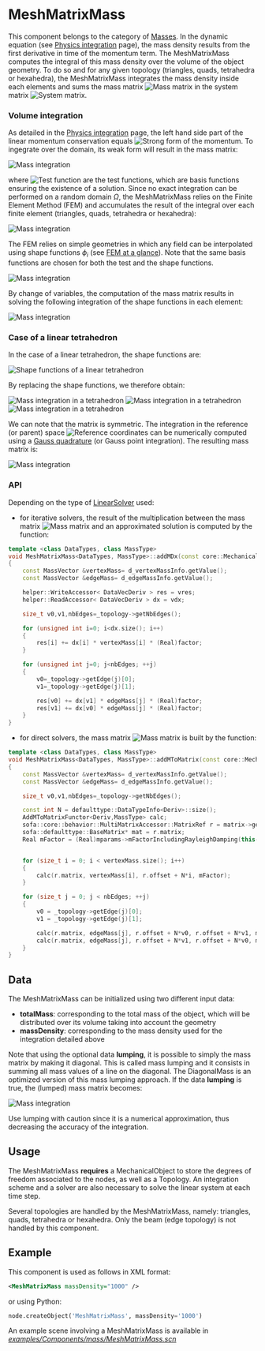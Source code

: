 MeshMatrixMass  
==============

This component belongs to the category of [Masses](https://www.sofa-framework.org/community/doc/main-principles/multi-model-representation/mass/). In the dynamic equation (see [Physics integration](https://www.sofa-framework.org/community/doc/main-principles/multi-model-representation/physics-integration/) page), the mass density results from the first derivative in time of the momentum term. The MeshMatrixMass computes the integral of this mass density over the volume of the object geometry. To do so and for any given topology (triangles, quads, tetrahedra or hexahedra), the MeshMatrixMass integrates the mass density inside each elements and sums the mass matrix <img class="latex" src="https://latex.codecogs.com/png.latex?$$\mathbf{M}$$" title="Mass matrix" /> in the system matrix <img class="latex" src="https://latex.codecogs.com/png.latex?$$\mathbf{A}$$" title="System matrix" />.


### Volume integration

As detailed in the [Physics integration](https://www.sofa-framework.org/community/doc/main-principles/multi-model-representation/physics-integration/) page, the left hand side part of the linear momentum conservation equals <img class="latex" src="https://latex.codecogs.com/png.latex?$$\rho\dot{v}$$" title="Strong form of the momentum" />. To ingegrate over the domain, its weak form will result in the mass matrix:

<img class="latex" src="https://latex.codecogs.com/png.latex?$$\mathbf{M}\dot{v}=\int_{\Omega}%20\phi_j%20\rho%20\dot{v}d\Omega$$" title="Mass integration" />

where <img class="latex" src="https://latex.codecogs.com/png.latex?$$\phi_j$$" title="Test function" /> are the test functions, which are basis functions ensuring the existence of a solution. Since no exact integration can be performed on a random domain $\Omega$, the MeshMatrixMass relies on the Finite Element Method (FEM) and accumulates the result of the integral over each finite element (triangles, quads, tetrahedra or hexahedra):

<img class="latex" src="https://latex.codecogs.com/png.latex?$$\mathbf{M}\dot{v}=\sum_{e=0}^E%20\int_{V_e}%20\phi_j%20\rho%20\dot{v}dV_e$$" title="Mass integration" />

The FEM relies on simple geometries in which any field can be interpolated using shape functions $\phi_i$ (see [FEM at a glance](https://www.sofa-framework.org/community/doc/main-principles/multi-model-representation/physics-integration/#fem-at-a-glance)). Note that the same basis functions are chosen for both the test and the shape functions.

<img class="latex" src="https://latex.codecogs.com/png.latex?$$\mathbf{M}\dot{v}=\sum_{e=0}^E%20\rho%20\int_{V_e}%20\phi_j%20\sum_{i=0}^{N}%20\phi_i%20\dot{v}_i%20dV_e$$" title="Mass integration" />

By change of variables, the computation of the mass matrix results in solving the following integration of the shape functions in each element:

<img class="latex" src="https://latex.codecogs.com/png.latex?$$\mathbf{M}\dot{v}=\sum_{e=0}^E%20\rho%20\int_{V_e}%20|det(J)|%20\sum_{i=0}^{N}\phi_j(\boldsymbol{\xi})%20\phi_i(\boldsymbol{\xi})%20\dot{v}_i%20d%20\boldsymbol{\xi}$$" title="Mass integration" />


### Case of a linear tetrahedron
In the case of a linear tetrahedron, the shape functions are:

<img class="latex" src="https://latex.codecogs.com/png.latex?$$\begin{align*}&\phi_1=1-\xi%20-\eta%20-\zeta%20\\&\phi_2=\xi%20\\&\phi_3=\eta%20\\&\phi_4=\zeta%20\\%20\end{align*}$$" title="Shape functions of a linear tetrahedron" />

By replacing the shape functions, we therefore obtain:

<img class="latex" src="https://latex.codecogs.com/png.latex?$$\mathbf{M}\dot{v}=\sum_{e=0}^E%20\rho%20\int_{V_e}%20|det(J)|%20\phi_j%20\phi_i%20\dot{v}_i%20d%20\boldsymbol{\xi}$$" title="Mass integration in a tetrahedron" />

<img class="latex" src="https://latex.codecogs.com/png.latex?$$\mathbf{M}\dot{v}=\sum_{e=0}^E%20\rho%20\int_{V_e}%20|det(J)|%20\begin{bmatrix}\phi_1^2&\phi_1\phi_2&\phi_1\phi_3&\phi_1\phi_4%20\\\phi_2\phi_1&\phi_2^2&\phi_2\phi_3&\phi_2\phi_4%20\\\phi_3\phi_1&\phi_3\phi_2&\phi_3^2&\phi_3\phi_4%20\\\phi_4\phi_1&\phi_4\phi_2&\phi_4\phi_3&\phi_4^2%20\\%20\end{bmatrix}%20\begin{bmatrix}\dot{v}_1\\%20\dot{v}_2\\%20\dot{v}_3\\%20\dot{v}_4\\%20\end{bmatrix}%20d%20\boldsymbol{\xi}$$" title="Mass integration in a tetrahedron" />

<img class="latex" src="https://latex.codecogs.com/png.latex?$$\mathbf{M}\dot{v}=\sum_{e=0}^E%20\rho%20\int_{\xi}%20\int_{\eta}%20\int_{\zeta}%20|det(J)|%20\begin{bmatrix}(1-\xi%20-\eta%20-\zeta)^2&\xi-\xi^2%20-\eta\xi%20-\zeta\xi&\eta-\xi\eta%20-\eta^2%20-\zeta\eta&\zeta-\xi\zeta%20-\eta\zeta\zeta%20-\zeta^2%20\\\phi_2\phi_1&\xi^2&\xi\eta&\xi\zeta%20\\\phi_3\phi_1&\phi_3\phi_2&\eta^2&\eta\zeta%20\\\phi_4\phi_1&\phi_4\phi_2&\phi_4\phi_3&\zeta^2%20\\%20\end{bmatrix}%20\begin{bmatrix}\dot{v}_1\\%20\dot{v}_2\\%20\dot{v}_3\\%20\dot{v}_4\\%20\end{bmatrix}%20d\xi%20d\eta%20d\zeta$$" title="Mass integration in a tetrahedron" />

We can note that the matrix is symmetric. The integration in the reference (or parent) space <img class="latex" src="https://latex.codecogs.com/png.latex?$$\boldsymbol{\xi}$$" title="Reference coordinates" /> can be numerically computed using a [Gauss quadrature](https://en.wikipedia.org/wiki/Gaussian_quadrature) (or Gauss point integration). The resulting mass matrix is:

<img class="latex" src="https://latex.codecogs.com/png.latex?$$\mathbf{M}\dot{v}=\sum_{e=0}^E%20\frac{\rho%20V_e}{20}\begin{bmatrix}2&1&1&1\\1&2&1&1\\1&1&2&1\\1&1&1&2\\%20\end{bmatrix}\begin{bmatrix}\dot{v}_1\\%20\dot{v}_2\\%20\dot{v}_3\\%20\dot{v}_4\\%20\end{bmatrix}$$" title="Mass integration" />


### API

Depending on the type of [LinearSolver](https://www.sofa-framework.org/community/doc/main-principles/system-resolution/linear-solvers/) used:

- for iterative solvers, the result of the multiplication between the mass matrix <img class="latex" src="https://latex.codecogs.com/png.latex?$$\mathbf{M}$$" title="Mass matrix" /> and an approximated solution is computed by the function:

``` cpp
template <class DataTypes, class MassType>
void MeshMatrixMass<DataTypes, MassType>::addMDx(const core::MechanicalParams*, DataVecDeriv& vres, const DataVecDeriv& vdx, SReal factor)
{
    const MassVector &vertexMass= d_vertexMassInfo.getValue();
    const MassVector &edgeMass= d_edgeMassInfo.getValue();

    helper::WriteAccessor< DataVecDeriv > res = vres;
    helper::ReadAccessor< DataVecDeriv > dx = vdx;

    size_t v0,v1,nbEdges=_topology->getNbEdges();

    for (unsigned int i=0; i<dx.size(); i++)
    {
        res[i] += dx[i] * vertexMass[i] * (Real)factor;
    }

    for (unsigned int j=0; j<nbEdges; ++j)
    {
        v0=_topology->getEdge(j)[0];
        v1=_topology->getEdge(j)[1];

        res[v0] += dx[v1] * edgeMass[j] * (Real)factor;
        res[v1] += dx[v0] * edgeMass[j] * (Real)factor;
    }
}
```

- for direct solvers, the mass matrix <img class="latex" src="https://latex.codecogs.com/png.latex?$$\mathbf{M}$$" title="Mass matrix" /> is built by the function:

``` cpp
template <class DataTypes, class MassType>
void MeshMatrixMass<DataTypes, MassType>::addMToMatrix(const core::MechanicalParams *mparams, const sofa::core::behavior::MultiMatrixAccessor* matrix)
{
    const MassVector &vertexMass= d_vertexMassInfo.getValue();
    const MassVector &edgeMass= d_edgeMassInfo.getValue();

    size_t v0,v1,nbEdges=_topology->getNbEdges();

    const int N = defaulttype::DataTypeInfo<Deriv>::size();
    AddMToMatrixFunctor<Deriv,MassType> calc;
    sofa::core::behavior::MultiMatrixAccessor::MatrixRef r = matrix->getMatrix(this->mstate);
    sofa::defaulttype::BaseMatrix* mat = r.matrix;
    Real mFactor = (Real)mparams->mFactorIncludingRayleighDamping(this->rayleighMass.getValue());


    for (size_t i = 0; i < vertexMass.size(); i++)
    {
        calc(r.matrix, vertexMass[i], r.offset + N*i, mFactor);
    }

    for (size_t j = 0; j < nbEdges; ++j)
    {
        v0 = _topology->getEdge(j)[0];
        v1 = _topology->getEdge(j)[1];

        calc(r.matrix, edgeMass[j], r.offset + N*v0, r.offset + N*v1, mFactor);
        calc(r.matrix, edgeMass[j], r.offset + N*v1, r.offset + N*v0, mFactor);
    }
}

```


Data  
----

The MeshMatrixMass can be initialized using two different input data:

- **totalMass**: corresponding to the total mass of the object, which will be distributed over its volume taking into account the geometry
- **massDensity**: corresponding to the mass density used for the integration detailed above

Note that using the optional data **lumping**, it is possible to simply the mass matrix by making it diagonal. This is called mass lumping and it consists in summing all mass values of a line on the diagonal. The DiagonalMass is an optimized version of this mass lumping approach. If the data **lumping** is true, the (lumped) mass matrix becomes:

<img class="latex" src="https://latex.codecogs.com/png.latex?$$\mathbf{M}\dot{v}=\sum_{e=0}^E%20\frac{\rho%20V_e}{4}\begin{bmatrix}1&0&0&0\\0&1&0&0\\0&0&1&0\\0&0&0&1\\%20\end{bmatrix}\begin{bmatrix}\dot{v}_1\\%20\dot{v}_2\\%20\dot{v}_3\\%20\dot{v}_4\\%20\end{bmatrix}$$" title="Mass integration" />

Use lumping with caution since it is a numerical approximation, thus decreasing the accuracy of the integration.



Usage
-----

The MeshMatrixMass **requires** a MechanicalObject to store the degrees of freedom associated to the nodes, as well as a Topology. An integration scheme and a solver are also necessary to solve the linear system at each time step.

Several topologies are handled by the MeshMatrixMass, namely: triangles, quads, tetrahedra or hexahedra. Only the beam (edge topology) is not handled by this component.



Example
-------

This component is used as follows in XML format:

``` xml
<MeshMatrixMass massDensity="1000" />
```

or using Python:

``` python
node.createObject('MeshMatrixMass', massDensity='1000')
```

An example scene involving a MeshMatrixMass is available in [*examples/Components/mass/MeshMatrixMass.scn*](https://github.com/sofa-framework/sofa/blob/master/examples/Components/mass/MeshMatrixMass.scn)